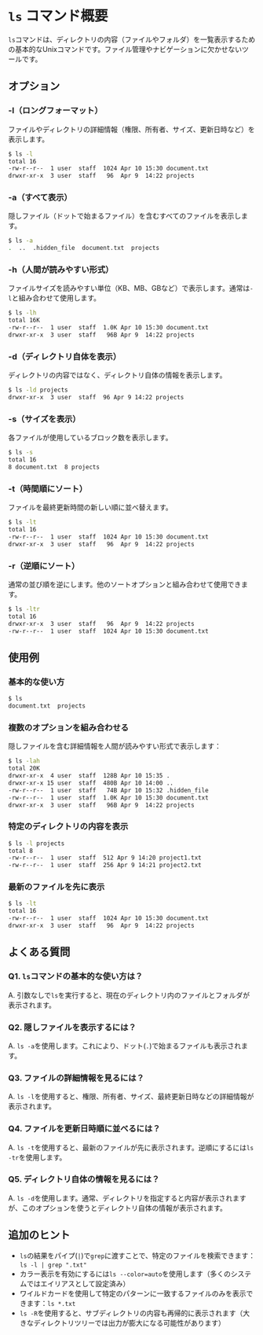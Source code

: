 # `ls` コマンド概要

`ls`コマンドは、ディレクトリの内容（ファイルやフォルダ）を一覧表示するための基本的なUnixコマンドです。ファイル管理やナビゲーションに欠かせないツールです。

## オプション

### **-l**（ロングフォーマット）

ファイルやディレクトリの詳細情報（権限、所有者、サイズ、更新日時など）を表示します。

```bash
$ ls -l
total 16
-rw-r--r--  1 user  staff  1024 Apr 10 15:30 document.txt
drwxr-xr-x  3 user  staff   96  Apr 9  14:22 projects
```

### **-a**（すべて表示）

隠しファイル（ドットで始まるファイル）を含むすべてのファイルを表示します。

```bash
$ ls -a
.  ..  .hidden_file  document.txt  projects
```

### **-h**（人間が読みやすい形式）

ファイルサイズを読みやすい単位（KB、MB、GBなど）で表示します。通常は`-l`と組み合わせて使用します。

```bash
$ ls -lh
total 16K
-rw-r--r--  1 user  staff  1.0K Apr 10 15:30 document.txt
drwxr-xr-x  3 user  staff   96B Apr 9  14:22 projects
```

### **-d**（ディレクトリ自体を表示）

ディレクトリの内容ではなく、ディレクトリ自体の情報を表示します。

```bash
$ ls -ld projects
drwxr-xr-x  3 user  staff  96 Apr 9 14:22 projects
```

### **-s**（サイズを表示）

各ファイルが使用しているブロック数を表示します。

```bash
$ ls -s
total 16
8 document.txt  8 projects
```

### **-t**（時間順にソート）

ファイルを最終更新時間の新しい順に並べ替えます。

```bash
$ ls -lt
total 16
-rw-r--r--  1 user  staff  1024 Apr 10 15:30 document.txt
drwxr-xr-x  3 user  staff   96  Apr 9  14:22 projects
```

### **-r**（逆順にソート）

通常の並び順を逆にします。他のソートオプションと組み合わせて使用できます。

```bash
$ ls -ltr
total 16
drwxr-xr-x  3 user  staff   96  Apr 9  14:22 projects
-rw-r--r--  1 user  staff  1024 Apr 10 15:30 document.txt
```

## 使用例

### 基本的な使い方

```bash
$ ls
document.txt  projects
```

### 複数のオプションを組み合わせる

隠しファイルを含む詳細情報を人間が読みやすい形式で表示します：

```bash
$ ls -lah
total 20K
drwxr-xr-x  4 user  staff  128B Apr 10 15:35 .
drwxr-xr-x 15 user  staff  480B Apr 10 14:00 ..
-rw-r--r--  1 user  staff   74B Apr 10 15:32 .hidden_file
-rw-r--r--  1 user  staff  1.0K Apr 10 15:30 document.txt
drwxr-xr-x  3 user  staff   96B Apr 9  14:22 projects
```

### 特定のディレクトリの内容を表示

```bash
$ ls -l projects
total 8
-rw-r--r--  1 user  staff  512 Apr 9 14:20 project1.txt
-rw-r--r--  1 user  staff  256 Apr 9 14:21 project2.txt
```

### 最新のファイルを先に表示

```bash
$ ls -lt
total 16
-rw-r--r--  1 user  staff  1024 Apr 10 15:30 document.txt
drwxr-xr-x  3 user  staff   96  Apr 9  14:22 projects
```

## よくある質問

### Q1. `ls`コマンドの基本的な使い方は？
A. 引数なしで`ls`を実行すると、現在のディレクトリ内のファイルとフォルダが表示されます。

### Q2. 隠しファイルを表示するには？
A. `ls -a`を使用します。これにより、ドット(`.`)で始まるファイルも表示されます。

### Q3. ファイルの詳細情報を見るには？
A. `ls -l`を使用すると、権限、所有者、サイズ、最終更新日時などの詳細情報が表示されます。

### Q4. ファイルを更新日時順に並べるには？
A. `ls -t`を使用すると、最新のファイルが先に表示されます。逆順にするには`ls -tr`を使用します。

### Q5. ディレクトリ自体の情報を見るには？
A. `ls -d`を使用します。通常、ディレクトリを指定すると内容が表示されますが、このオプションを使うとディレクトリ自体の情報が表示されます。

## 追加のヒント

- `ls`の結果をパイプ(`|`)で`grep`に渡すことで、特定のファイルを検索できます：`ls -l | grep ".txt"`
- カラー表示を有効にするには`ls --color=auto`を使用します（多くのシステムではエイリアスとして設定済み）
- ワイルドカードを使用して特定のパターンに一致するファイルのみを表示できます：`ls *.txt`
- `ls -R`を使用すると、サブディレクトリの内容も再帰的に表示されます（大きなディレクトリツリーでは出力が膨大になる可能性があります）